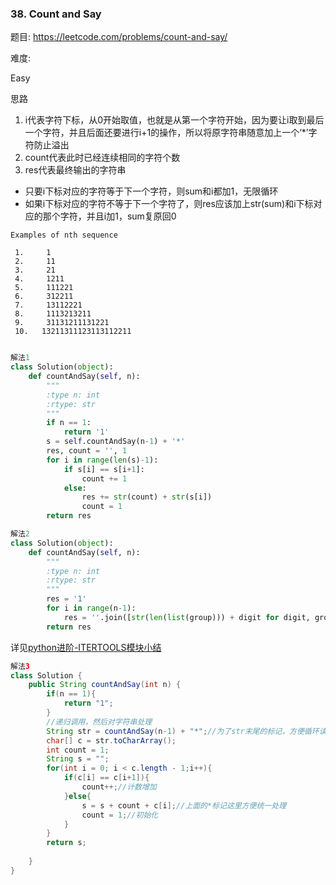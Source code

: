 ### 38. Count and Say

题目:
<https://leetcode.com/problems/count-and-say/>


难度:

Easy


思路


1. i代表字符下标，从0开始取值，也就是从第一个字符开始，因为要让i取到最后一个字符，并且后面还要进行i+1的操作，所以将原字符串随意加上一个‘*’字符防止溢出
2. count代表此时已经连续相同的字符个数
3. res代表最终输出的字符串

- 只要i下标对应的字符等于下一个字符，则sum和i都加1，无限循环
- 如果i下标对应的字符不等于下一个字符了，则res应该加上str(sum)和i下标对应的那个字符，并且i加1，sum复原回0

```
Examples of nth sequence

 1.     1
 2.     11
 3.     21
 4.     1211
 5.     111221 
 6.     312211
 7.     13112221
 8.     1113213211
 9.     31131211131221
 10.   13211311123113112211
 
```
```python
解法1
class Solution(object):
    def countAndSay(self, n):
        """
        :type n: int
        :rtype: str
        """
        if n == 1:
            return '1'
        s = self.countAndSay(n-1) + '*'
        res, count = '', 1
        for i in range(len(s)-1):
            if s[i] == s[i+1]:
                count += 1
            else:
                res += str(count) + str(s[i])
                count = 1
        return res
```
```python
解法2
class Solution(object):
    def countAndSay(self, n):
        """
        :type n: int
        :rtype: str
        """
        res = '1'
        for i in range(n-1):
            res = ''.join([str(len(list(group))) + digit for digit, group in itertools.groupby(res)])
        return res
```
详见[python进阶-ITERTOOLS模块小结](http://www.wklken.me/posts/2013/08/20/python-extra-itertools.html#itertoolsgroupbyiterable-key)

```java
解法3
class Solution {
    public String countAndSay(int n) {
        if(n == 1){  
            return "1";  
        }  
        //递归调用，然后对字符串处理  
        String str = countAndSay(n-1) + "*";//为了str末尾的标记，方便循环读数  
        char[] c = str.toCharArray();  
        int count = 1;  
        String s = "";  
        for(int i = 0; i < c.length - 1;i++){  
            if(c[i] == c[i+1]){  
                count++;//计数增加  
            }else{  
                s = s + count + c[i];//上面的*标记这里方便统一处理  
                count = 1;//初始化  
            }  
        }  
        return s;
        
    }
}
```


